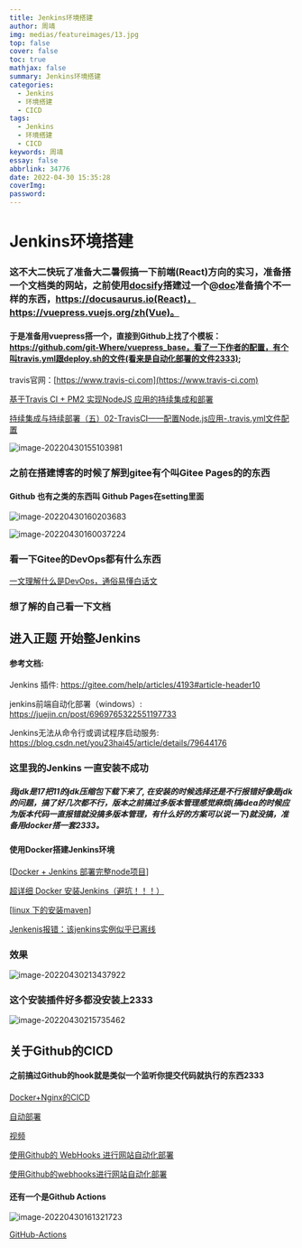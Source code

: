 ```yaml
---
title: Jenkins环境搭建
author: 周靖
img: medias/featureimages/13.jpg
top: false
cover: false
toc: true
mathjax: false
summary: Jenkins环境搭建
categories:
  - Jenkins
  - 环境搭建
  - CICD
tags:
  - Jenkins
  - 环境搭建
  - CICD
keywords: 周靖
essay: false
abbrlink: 34776
date: 2022-04-30 15:35:28
coverImg:
password:
---
```


# Jenkins环境搭建

### 这不大二快玩了准备大二暑假搞一下前端(React)方向的实习，准备搭一个文档类的网站，之前使用[docsify](https://github.com/docsifyjs/docsify)搭建过一个@[doc](doc.code520.com.cn)准备搞个不一样的东西，https://docusaurus.io(React)，https://vuepress.vuejs.org/zh(Vue)。

#### 于是准备用vuepress搭一个，直接到Github上找了个模板：https://github.com/git-Where/vuepress_base，看了一下作者的配置，有个叫travis.yml跟deploy.sh的文件(看来是自动化部署的文件2333);

travis官网：[https://www.travis-ci.com](https://www.travis-ci.com)

[基于Travis CI + PM2 实现NodeJS 应用的持续集成和部署](http://kmanong.top/kmn/qxw/form/article?id=84608&cate=58)

[持续集成与持续部署（五）02-TravisCI——配置Node.js应用-.travis.yml文件配置](https://blog.csdn.net/weixin_44867717/article/details/123436269)

![image-20220430155103981](https://qiniuyun.code520.com.cn/images/image-20220430155103981.png)

### 之前在搭建博客的时候了解到gitee有个叫Gitee Pages的的东西

#### Github 也有之类的东西叫 Github Pages在setting里面

![image-20220430160203683](https://qiniuyun.code520.com.cn/images/image-20220430160203683.png)

![image-20220430160037224](https://qiniuyun.code520.com.cn/images/image-20220430160037224.png)

### 看一下Gitee的DevOps都有什么东西

[一文理解什么是DevOps，通俗易懂白话文](https://juejin.cn/post/6934872015991996429)

### 想了解的自己看一下文档

## 进入正题 开始整Jenkins

#### 参考文档:

Jenkins 插件: https://gitee.com/help/articles/4193#article-header10

jenkins前端自动化部署（windows）: https://juejin.cn/post/6969765322551197733

Jenkins无法从命令行或调试程序启动服务: https://blog.csdn.net/you23hai45/article/details/79644176

### 这里我的Jenkins 一直安装不成功

##### 我jdk是17把11的jdk压缩包下载下来了, 在安装的时候选择还是不行报错好像是jdk的问题，搞了好几次都不行，版本之前搞过多版本管理感觉麻烦(搞idea的时候应为版本代码一直报错就没搞多版本管理，有什么好的方案可以说一下)就没搞，准备用docker搭一套2333。

#### 使用Docker搭建Jenkins环境

[[Docker + Jenkins 部署完整node项目](https://segmentfault.com/a/1190000021462867)]

[超详细 Docker 安装Jenkins（避坑！！！）](https://juejin.cn/post/6862497968973742094)

[[linux 下的安装maven](https://segmentfault.com/a/1190000040181909)]

[Jenkenis报错：该jenkins实例似乎已离线](https://www.cnblogs.com/weifeng1463/p/11186246.html)

###  效果

![image-20220430213437922](https://qiniuyun.code520.com.cn/images/image-20220430213437922.png)

### 这个安装插件好多都没安装上2333

![image-20220430215735462](https://qiniuyun.code520.com.cn/images/image-20220430215735462.png)

## 关于Github的CICD

#### 之前搞过Github的hook就是类似一个监听你提交代码就执行的东西2333

[Docker+Nginx的CICD](http://www.jimmyxuexue.top:999/article/%E5%B7%A5%E7%A8%8B%E5%8C%96/%E9%A1%B9%E7%9B%AE%E9%83%A8%E7%BD%B2.html)

[自动部署](https://github.com/fuzhengwei/guide-webhooks)

[视频](https://www.bilibili.com/video/BV11S4y1d7hS)

[使用Github的 WebHooks 进行网站自动化部署](https://segmentfault.com/a/1190000016071010)

[使用Github的webhooks进行网站自动化部署](https://jelly.jd.com/article/6006b1025b6c6a01506c878a)

#### 还有一个是Github Actions

![image-20220430161321723](https://qiniuyun.code520.com.cn/images/image-20220430161321723.png)

[GitHub-Actions](https://blog.code520.com.cn/posts/32732.html)
